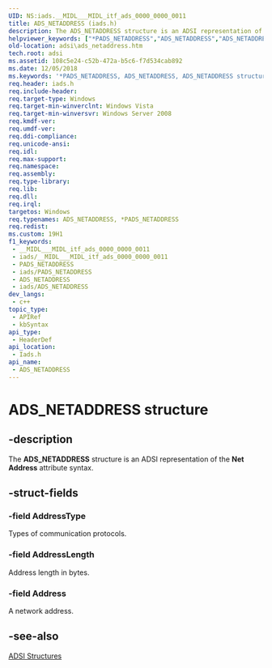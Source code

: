 ```yaml
---
UID: NS:iads.__MIDL___MIDL_itf_ads_0000_0000_0011
title: ADS_NETADDRESS (iads.h)
description: The ADS_NETADDRESS structure is an ADSI representation of the Net Address attribute syntax.
helpviewer_keywords: ["*PADS_NETADDRESS","ADS_NETADDRESS","ADS_NETADDRESS structure [ADSI]","PADS_NETADDRESS","PADS_NETADDRESS structure pointer [ADSI]","_ds_ads_netaddress","adsi.ads__netaddress","adsi.ads_netaddress","iads/ADS_NETADDRESS","iads/PADS_NETADDRESS"]
old-location: adsi\ads_netaddress.htm
tech.root: adsi
ms.assetid: 108c5e24-c52b-472a-b5c6-f7d534cab892
ms.date: 12/05/2018
ms.keywords: '*PADS_NETADDRESS, ADS_NETADDRESS, ADS_NETADDRESS structure [ADSI], PADS_NETADDRESS, PADS_NETADDRESS structure pointer [ADSI], _ds_ads_netaddress, adsi.ads__netaddress, adsi.ads_netaddress, iads/ADS_NETADDRESS, iads/PADS_NETADDRESS'
req.header: iads.h
req.include-header: 
req.target-type: Windows
req.target-min-winverclnt: Windows Vista
req.target-min-winversvr: Windows Server 2008
req.kmdf-ver: 
req.umdf-ver: 
req.ddi-compliance: 
req.unicode-ansi: 
req.idl: 
req.max-support: 
req.namespace: 
req.assembly: 
req.type-library: 
req.lib: 
req.dll: 
req.irql: 
targetos: Windows
req.typenames: ADS_NETADDRESS, *PADS_NETADDRESS
req.redist: 
ms.custom: 19H1
f1_keywords:
 - __MIDL___MIDL_itf_ads_0000_0000_0011
 - iads/__MIDL___MIDL_itf_ads_0000_0000_0011
 - PADS_NETADDRESS
 - iads/PADS_NETADDRESS
 - ADS_NETADDRESS
 - iads/ADS_NETADDRESS
dev_langs:
 - c++
topic_type:
 - APIRef
 - kbSyntax
api_type:
 - HeaderDef
api_location:
 - Iads.h
api_name:
 - ADS_NETADDRESS
---
```


# ADS_NETADDRESS structure


## -description

The <b>ADS_NETADDRESS</b> structure is an ADSI representation of the <b>Net Address</b> attribute syntax.

## -struct-fields

### -field AddressType

Types of communication protocols.

### -field AddressLength

Address length in bytes.

### -field Address

A network address.

## -see-also

<a href="https://docs.microsoft.com/windows/desktop/ADSI/adsi-structures">ADSI Structures</a>

